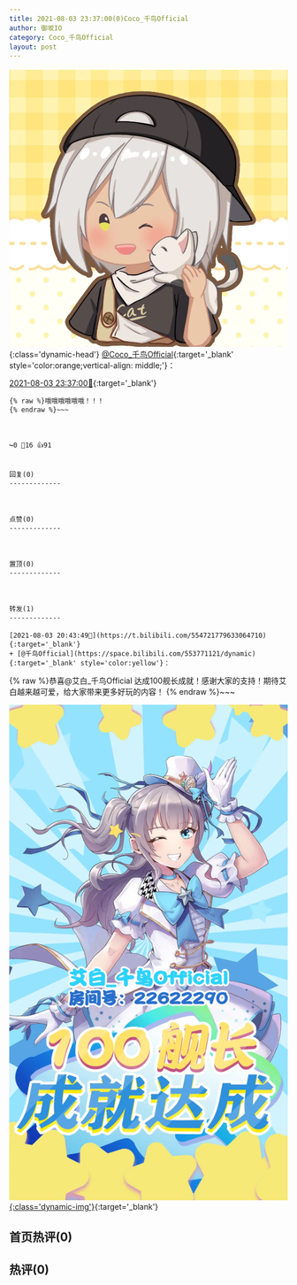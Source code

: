 ```yaml
---
title: 2021-08-03 23:37:00(0)Coco_千鸟Official
author: 御坂IO
category: Coco_千鸟Official
layout: post
---
```


![img](/images/85e485bc0dbd0cde4d15f24d7cffe9704618ad10.jpg){:class='dynamic-head'}
[@Coco_千鸟Official](https://space.bilibili.com/1891728206/dynamic){:target='_blank' style='color:orange;vertical-align: middle;'}：

[2021-08-03 23:37:00🔗](https://t.bilibili.com/554766408640733625){:target='_blank'}

~~~
{% raw %}哦哦哦哦哦哦！！！
{% endraw %}~~~



↪️0 💬16 👍91


回复(0)
-------------



点赞(0)
-------------



置顶(0)
-------------



转发(1)
-------------

[2021-08-03 20:43:49🔗](https://t.bilibili.com/554721779633064710){:target='_blank'}
+ [@千鸟Official](https://space.bilibili.com/553771121/dynamic){:target='_blank' style='color:yellow'}：
~~~
{% raw %}恭喜@艾白_千鸟Official 达成100舰长成就！感谢大家的支持！期待艾白越来越可爱，给大家带来更多好玩的内容！ 
{% endraw %}~~~


[![img](/images/495dd42b243ca3416d870ec63f78160be0d80439.jpg){:class='dynamic-img'}](/images/495dd42b243ca3416d870ec63f78160be0d80439.jpg){:target='_blank'}




首页热评(0)
-------------



热评(0)
-------------



